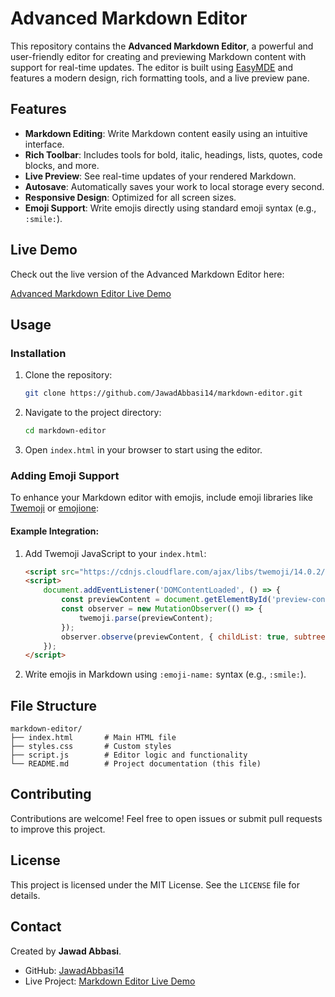 # Advanced Markdown Editor

This repository contains the **Advanced Markdown Editor**, a powerful and user-friendly editor for creating and previewing Markdown content with support for real-time updates. The editor is built using [EasyMDE](https://easymde.com/) and features a modern design, rich formatting tools, and a live preview pane.

## Features

- **Markdown Editing**: Write Markdown content easily using an intuitive interface.
- **Rich Toolbar**: Includes tools for bold, italic, headings, lists, quotes, code blocks, and more.
- **Live Preview**: See real-time updates of your rendered Markdown.
- **Autosave**: Automatically saves your work to local storage every second.
- **Responsive Design**: Optimized for all screen sizes.
- **Emoji Support**: Write emojis directly using standard emoji syntax (e.g., `:smile:`).

## Live Demo

Check out the live version of the Advanced Markdown Editor here:

[Advanced Markdown Editor Live Demo](https://jawadabbasi14.github.io/markdown-editor/)

## Usage

### Installation

1. Clone the repository:

   ```bash
   git clone https://github.com/JawadAbbasi14/markdown-editor.git
   ```
2. Navigate to the project directory:

   ```bash
   cd markdown-editor
   ```
3. Open `index.html` in your browser to start using the editor.

### Adding Emoji Support

To enhance your Markdown editor with emojis, include emoji libraries like [Twemoji](https://github.com/twitter/twemoji) or [emojione](https://github.com/emojione/emojione):

#### Example Integration:

1. Add Twemoji JavaScript to your `index.html`:

   ```html
   <script src="https://cdnjs.cloudflare.com/ajax/libs/twemoji/14.0.2/twemoji.min.js"></script>
   <script>
       document.addEventListener('DOMContentLoaded', () => {
           const previewContent = document.getElementById('preview-content');
           const observer = new MutationObserver(() => {
               twemoji.parse(previewContent);
           });
           observer.observe(previewContent, { childList: true, subtree: true });
       });
   </script>
   ```
2. Write emojis in Markdown using `:emoji-name:` syntax (e.g., `:smile:`).

## File Structure

```plaintext
markdown-editor/
├── index.html       # Main HTML file
├── styles.css       # Custom styles
├── script.js        # Editor logic and functionality
└── README.md        # Project documentation (this file)
```

## Contributing

Contributions are welcome! Feel free to open issues or submit pull requests to improve this project.

## License

This project is licensed under the MIT License. See the `LICENSE` file for details.

## Contact

Created by **Jawad Abbasi**.

- GitHub: [JawadAbbasi14](https://github.com/JawadAbbasi14)
- Live Project: [Markdown Editor Live Demo](https://jawadabbasi14.github.io/markdown-editor/)
